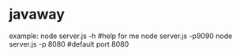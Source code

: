 # javaway
example:
	node server.js -h    #help for me
	node server.js -p9090 
	node server.js -p 8080 #default port 8080
